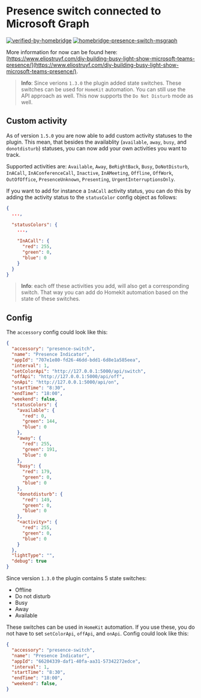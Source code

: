 # Presence switch connected to Microsoft Graph

[![verified-by-homebridge](https://badgen.net/badge/homebridge/verified/purple)](https://github.com/homebridge/homebridge/wiki/Verified-Plugins) 
[![homebridge-presence-switch-msgraph](https://badgen.net/npm/v/homebridge-presence-switch-msgraph)](https://www.npmjs.com/package/homebridge-presence-switch-msgraph)

More information for now can be found here: [https://www.eliostruyf.com/diy-building-busy-light-show-microsoft-teams-presence/](https://www.eliostruyf.com/diy-building-busy-light-show-microsoft-teams-presence/).

> **Info**: Since verions `1.3.0` the plugin added state switches. These switches can be used for `HomeKit` automation. You can still use the API approach as well. This now supports the `Do Not Disturb` mode as well.

## Custom activity

As of version `1.5.0` you are now able to add custom activity statuses to the plugin. This mean, that besides the availablity (`available`, `away`, `busy`, and `donotdisturb`) statuses, you can now add your own activities you want to track. 

Supported activities are: `Available`, `Away`, `BeRightBack`, `Busy`, `DoNotDisturb`, `InACall`, `InAConferenceCall`, `Inactive`, `InAMeeting`, `Offline`, `OffWork`, `OutOfOffice`, `PresenceUnknown`, `Presenting`, `UrgentInterruptionsOnly`.

If you want to add for instance a `InACall` activity status, you can do this by adding the activity status to the `statusColor` config object as follows:

```json
{
  ...,

  "statusColors": {
    ...,

    "InACall": {
      "red": 255,
      "green": 0,
      "blue": 0
    }
  }
}
```

> **Info**: each off these activities you add, will also get a corresponding switch. That way you can add do Homekit automation based on the state of these switches.

## Config

The `accessory` config could look like this:

```json
{
  "accessory": "presence-switch",
  "name": "Presence Indicator",
  "appId": "707e1e80-fd26-46dd-bdd1-6d8e1a585eea",
  "interval": 1,
  "setColorApi": "http://127.0.0.1:5000/api/switch",
  "offApi": "http://127.0.0.1:5000/api/off",
  "onApi": "http://127.0.0.1:5000/api/on",
  "startTime": "8:30",
  "endTime": "18:00",
  "weekend": false,
  "statusColors": {
    "available": {
      "red": 0,
      "green": 144,
      "blue": 0
    },
    "away": {
      "red": 255,
      "green": 191,
      "blue": 0
    },
    "busy": {
      "red": 179,
      "green": 0,
      "blue": 0
    },
    "donotdisturb": {
      "red": 149,
      "green": 0,
      "blue": 0
    },
    "<activity>": {
      "red": 255,
      "green": 0,
      "blue": 0
    }
  },
  "lightType": "",
  "debug": true
}
```

Since version `1.3.0` the plugin contains 5 state switches:

- Offline
- Do not disturb
- Busy
- Away
- Available

These switches can be used in `HomeKit` automation. If you use these, you do not have to set `setColorApi`, `offApi`, and `onApi`. Config could look like this:

```json
{
  "accessory": "presence-switch",
  "name": "Presence Indicator",
  "appId": "66204339-daf1-40fa-aa31-57342272edce",
  "interval": 1,
  "startTime": "8:30",
  "endTime": "18:00",
  "weekend": false,
}
```
